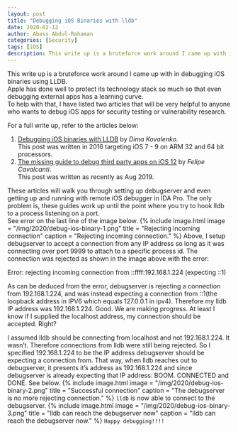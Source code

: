 ```yaml
---
layout: post
title: "Debugging iOS Binaries with lldb"
date: 2020-02-12
author: Abass Abdul-Rahaman
categories: [Security]
tags: [iOS]
description: This write up is a bruteforce work around I came up with in debugging iOS binaries using LLDB. 
---
```


This write up is a bruteforce work around I came up with in debugging iOS binaries using LLDB.  
Apple has done well to protect its technology stack so much so that even debugging external apps has a learning curve.  
To help with that, I have listed two articles that will be very helpful to anyone who wants to debug iOS apps for security testing or vulnerability research.

<!--more-->
[dima kovalenko]: https://kov4l3nko.github.io/blog/2016-04-27-debugging-ios-binaries-with-lldb/#run-a-binary-under-lldb
[felipe cavalcanti]: https://medium.com/@felipejfc/the-ultimate-guide-for-live-debugging-apps-on-jailbroken-ios-12-4c5b48adf2fb

For a full write up, refer to the articles below:

1. [Debugging iOS binaries with LLDB][dima kovalenko] by *Dima Kovalenko*.  
This post was written in 2016 targeting iOS 7 - 9 on ARM 32 and 64 bit processors.
2. [The missing guide to debug third party apps on iOS 12][felipe cavalcanti] by *Felipe Cavalcanti*.  
This post was written as recently as Aug 2019.

These articles will walk you through setting up debugserver and even getting up and running with  remote iOS debugger in IDA Pro.
The only problem is, these guides work up until the point where you try to hook lldb to a process listening on a port.  
See error on the last line of the image below.
{% include image.html
           image = "/img/2020/debug-ios-binary-1.png"
           title =
"Rejecting incoming connection"
           caption =
"Rejecting incoming connection."
%} 
Above, I setup debugserver to accept a connection from any IP address so long as it was connecting over port 9999 to attach to a specific process id. The connection was rejected as shown in the image above with the error:

Error: rejecting incoming connection from ::ffff:192.168.1.224 (expecting ::1)

As can be deduced from the error, debugserver is rejecting a connection from 192.168.1.224, and was instead expecting a connection from ::1(the loopback address in IPV6 which equals 127.0.0.1 in ipv4). Therefore my lldb IP address was 192.168.1.224. Good.
We are making progress. At least I know if I supplied the localhost address, my connection should be accepted. Right?

I assumed lldb should be connecting from localhost and not 192.168.1.224. It wasn’t. Therefore connections from lldb were still being rejected. So I specified 192.168.1.224 to be the IP address debugserver should be expecting a connection from. That way, when lldb reaches out to debugserver, it presents it’s address as 192.168.1.224 and since debugserver is already expecting that IP address: BOOM. CONNECTED and DONE. See below.
{% include image.html
           image = "/img/2020/debug-ios-binary-2.png"
           title =
"Successful connection"
           caption =
"The debugserver is no more rejecting connection."
%}
`lldb` is now able to connect to the debugserver.
{% include image.html
           image = "/img/2020/debug-ios-binary-3.png"
           title =
"lldb can reach the debugserver now"
           caption =
"lldb can reach the debugserver now."
%}
`Happy debugging!!!!`
